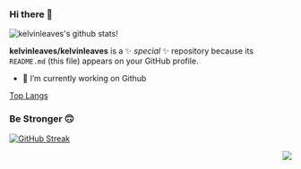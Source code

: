 ### Hi there 👋
![kelvinleaves's github stats](https://github-readme-stats.vercel.app/api?username=kelvinleaves&theme=graywhite&count_private=true&show_icons=true&line_height=40)!

**kelvinleaves/kelvinleaves** is a ✨ _special_ ✨ repository because its `README.md` (this file) appears on your GitHub profile.
- 🔭 I’m currently working on Github

[Top Langs](https://github-readme-stats.vercel.app/api/top-langs/?username=kelvinleaves&theme=graywhite)
### Be Stronger 🙃
[![GitHub Streak](https://github-readme-streak-stats.herokuapp.com?user=kelvinleaves&theme=graywhite&hide_border=false)](https://git.io/streak-stats)

<img src="https://profile-counter.glitch.me/kelvinleaves/count.svg" align="right" />
